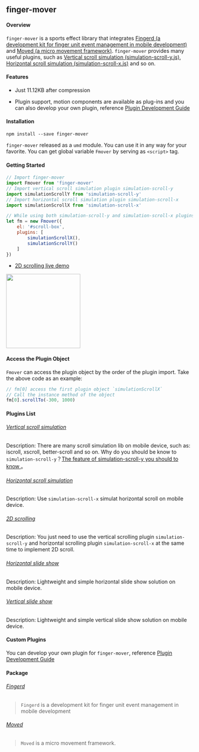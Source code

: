 ## finger-mover

#### Overview

`finger-mover` is a sports effect library that integrates
[Fingerd (a development kit for finger unit event management in mobile development)](/package/fingerd)
and
[Moved (a micro movement framework)](/package/moved). `finger-mover` provides many useful plugins, such as [Vertical scroll simulation (simulation-scroll-y.js)](/plugins/simulation-scroll-y), [Horizontal scroll simulation (simulation-scroll-x.js)](/plugins/simulation-scroll-x) and so on.

#### Features

* Just 11.12KB after compression

* Plugin support, motion components are available as plug-ins and you can also develop your own plugin, reference [Plugin Development Guide](/creating-plugins)

#### Installation

```
npm install --save finger-mover
```

`finger-mover` released as a `umd` module. You can use it in any way for your favorite. You can get global variable `Fmover` by serving as `<script>` tag.

#### Getting Started

```js
// Import finger-mover
import Fmover from 'finger-mover'
// Import vertical scroll simulation plugin simulation-scroll-y
import simulationScrollY from 'simulation-scroll-y'
// Import horizontal scroll simulation plugin simulation-scroll-x
import simulationScrollX from 'simulation-scroll-x'

// While using both simulation-scroll-y and simulation-scroll-x plugins to implement 2D scrolling
let fm = new Fmover({
    el: '#scroll-box',
    plugins: [
        simulationScrollX(),
        simulationScrollY()
    ]
})

```

* <a href="https://fmover.hcysun.me/example/demo/2d-scroll-demo.html" target="_blank">2D scrolling live demo</a>

<img src="../asset/qrcode/2d-scroll-demo.png" width="200"/>

#### Access the Plugin Object

`Fmover` can access the plugin object by the order of the plugin import. Take the above code as an example:

```js
// fm[0] access the first plugin object `simulationScrollX`
// Call the instance method of the object
fm[0].scrollTo(-300, 1000)
```

#### Plugins List

###### [Vertical scroll simulation](/plugins/simulation-scroll-y)

Description: There are many scroll simulation lib on mobile device, such as: iscroll, xscroll, better-scroll and so on. Why do you should be know to `simulation-scroll-y`？[The feature of simulation-scroll-y you should to know ](/plugins/simulation-scroll-y?id=%E4%B8%8E%E7%8E%B0%E6%9C%89%E8%A7%A3%E5%86%B3%E6%96%B9%E6%A1%88%E7%9A%84%E5%AF%B9%E6%AF%94)。

###### [Horizontal scroll simulation](/plugins/simulation-scroll-x)

Description: Use `simulation-scroll-x` simulat horizontal scroll on mobile device.

###### [2D scrolling](/plugins/2d-scroll)

Description: You just need to use the vertical scrolling plugin `simulation-scroll-y` and horizontal scrolling plugin `simulation-scroll-x` at the same time to implement 2D scroll.

###### [Horizontal slide show](/plugins/fmover-slide-x)

Description: Lightweight and simple horizontal slide show solution on mobile device.

###### [Vertical slide show](/plugins/fmover-slide-y)

Description: Lightweight and simple vertical slide show solution on mobile device.

#### Custom Plugins

You can develop your own plugin for `finger-mover`, reference [Plugin Development Guide](/creating-plugins)

#### Package

###### [Fingerd](/package/fingerd)

> `Fingerd` is a development kit for finger unit event management in mobile development

###### [Moved](/package/moved)

> `Moved` is a micro movement framework.